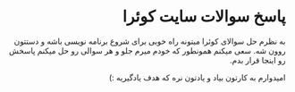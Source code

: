 <div dir="rtl">

# پاسخ سوالات سایت کوئرا

به نظرم حل سوالای کوئرا میتونه راه خوبی برای شروع برنامه نویسی باشه و دستتون روون شه.
سعی میکنم همونطور که خودم میرم جلو و هر سوالی رو حل میکنم پاسخش رو اینجا قرار بدم.

امیدوارم به کارتون بیاد و یادتون نره که هدف یادگیریه :)

